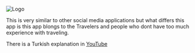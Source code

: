 ![Logo](https://firebasestorage.googleapis.com/v0/b/trivy2-46b13.appspot.com/o/ulas%20yaz%C4%B1.png?alt=media&token=2c67b606-6733-4177-9306-a968bfa179f7)


This is very similar to other social media applications but what differs this app is this app blongs to the Travelers and people who dont have too much experience with traveling.

There is a Turkish explanation in [YouTube](https://www.youtube.com/watch?v=ra14suEtwUM&feature=youtu.be&ab_channel=Ula%C5%9FG%C3%B6k%C3%A7e) 

